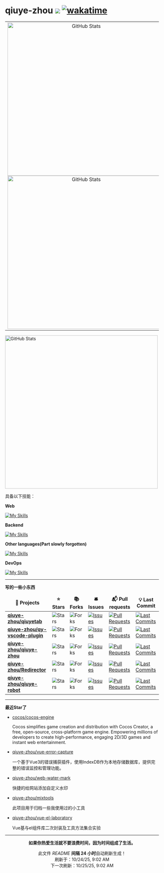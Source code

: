 # qiuye-zhou ![](https://visitor-badge.laobi.icu/badge?page_id=qiuye-zhou.readme) [![wakatime](https://wakatime.com/badge/user/9213dc96-df0d-4e66-b0bb-50f9e04e988c.svg)](https://wakatime.com/@9213dc96-df0d-4e66-b0bb-50f9e04e988c)

<table>
  <tr>
    <td align="center">
      <img width="500px" alt="GitHub Stats" src="https://github-readme-stats.vercel.app/api?username=qiuye-zhou&show_icons=true"/>
      <img width="500px" alt="GitHub Stats" src="https://github-readme-stats.vercel.app/api/top-langs/?username=qiuye-zhou&count_private=true&show_icons=true&layout=compact"/>
    </td>
    <td align="center">
      <img width="700px" alt="GitHub Stats" src="https://s21.ax1x.com/2025/08/30/pVcVrQO.png"/>
    </td>
  </tr>
</table>

<img width="500px" alt="GitHub Stats" src="https://leetcard.jacoblin.cool/qiuye-zh?theme=light&font=Rasa&site=cn"/>

具备以下技能：

**Web**

[![My Skills](https://skillicons.dev/icons?i=html,css,js,ts,vue,react,tailwind,windicss,sass,pinia,vite,rollupjs,nextjs,nuxtjs,electron,jquery,jest&perline=10)](https://skillicons.dev)

**Backend**

[![My Skills](https://skillicons.dev/icons?i=nestjs,express,nodejs,mysql,mongodb,redis&perline=10)](https://skillicons.dev)

**Other languages(Part slowly forgotten)**

[![My Skills](https://skillicons.dev/icons?i=cpp,c,python,java&perline=10)](https://skillicons.dev)

**DevOps**

[![My Skills](https://skillicons.dev/icons?i=github,vscode,visualstudio,git,gitlab,stackoverflow,pnpm,githubactions&perline=10)](https://skillicons.dev)

------------

**写的一些小东西**

<table><thead align=center><tr border: none;><td><b>🎁 Projects</b></td><td><b>⭐ Stars</b></td><td><b>📚 Forks</b></td><td><b>🛎 Issues</b></td><td><b>📬 Pull requests</b></td><td><b>💡 Last Commit</b></td></tr></thead><tbody><tr><td><a href=https://github.com/qiuye-zhou/qiuyetab><b>qiuye-zhou/qiuyetab</b></a></td><td><img alt=Stars src="https://img.shields.io/github/stars/qiuye-zhou/qiuyetab?style=flat-square&labelColor=343b41"></td><td><img alt=Forks src="https://img.shields.io/github/forks/qiuye-zhou/qiuyetab?style=flat-square&labelColor=343b41"></td><td><a href=https://github.com/qiuye-zhou/qiuyetab/issues target=_blank><img alt=Issues src="https://img.shields.io/github/issues/qiuye-zhou/qiuyetab?style=flat-square&labelColor=343b41"></a></td><td><a href=https://github.com/qiuye-zhou/qiuyetab/pulls target=_blank><img alt="Pull Requests"src="https://img.shields.io/github/issues-pr/qiuye-zhou/qiuyetab?style=flat-square&labelColor=343b41"></a></td><td><a href=https://github.com/qiuye-zhou/qiuyetab/commits target=_blank><img alt="Last Commits"src="https://img.shields.io/github/last-commit/qiuye-zhou/qiuyetab?style=flat-square&labelColor=343b41"></a></td></tr><tr><td><a href=https://github.com/qiuye-zhou/qy-vscode-plugin><b>qiuye-zhou/qy-vscode-plugin</b></a></td><td><img alt=Stars src="https://img.shields.io/github/stars/qiuye-zhou/qy-vscode-plugin?style=flat-square&labelColor=343b41"></td><td><img alt=Forks src="https://img.shields.io/github/forks/qiuye-zhou/qy-vscode-plugin?style=flat-square&labelColor=343b41"></td><td><a href=https://github.com/qiuye-zhou/qy-vscode-plugin/issues target=_blank><img alt=Issues src="https://img.shields.io/github/issues/qiuye-zhou/qy-vscode-plugin?style=flat-square&labelColor=343b41"></a></td><td><a href=https://github.com/qiuye-zhou/qy-vscode-plugin/pulls target=_blank><img alt="Pull Requests"src="https://img.shields.io/github/issues-pr/qiuye-zhou/qy-vscode-plugin?style=flat-square&labelColor=343b41"></a></td><td><a href=https://github.com/qiuye-zhou/qy-vscode-plugin/commits target=_blank><img alt="Last Commits"src="https://img.shields.io/github/last-commit/qiuye-zhou/qy-vscode-plugin?style=flat-square&labelColor=343b41"></a></td></tr><tr><td><a href=https://github.com/qiuye-zhou/qiuye-zhou><b>qiuye-zhou/qiuye-zhou</b></a></td><td><img alt=Stars src="https://img.shields.io/github/stars/qiuye-zhou/qiuye-zhou?style=flat-square&labelColor=343b41"></td><td><img alt=Forks src="https://img.shields.io/github/forks/qiuye-zhou/qiuye-zhou?style=flat-square&labelColor=343b41"></td><td><a href=https://github.com/qiuye-zhou/qiuye-zhou/issues target=_blank><img alt=Issues src="https://img.shields.io/github/issues/qiuye-zhou/qiuye-zhou?style=flat-square&labelColor=343b41"></a></td><td><a href=https://github.com/qiuye-zhou/qiuye-zhou/pulls target=_blank><img alt="Pull Requests"src="https://img.shields.io/github/issues-pr/qiuye-zhou/qiuye-zhou?style=flat-square&labelColor=343b41"></a></td><td><a href=https://github.com/qiuye-zhou/qiuye-zhou/commits target=_blank><img alt="Last Commits"src="https://img.shields.io/github/last-commit/qiuye-zhou/qiuye-zhou?style=flat-square&labelColor=343b41"></a></td></tr><tr><td><a href=https://github.com/qiuye-zhou/Redirector><b>qiuye-zhou/Redirector</b></a></td><td><img alt=Stars src="https://img.shields.io/github/stars/qiuye-zhou/Redirector?style=flat-square&labelColor=343b41"></td><td><img alt=Forks src="https://img.shields.io/github/forks/qiuye-zhou/Redirector?style=flat-square&labelColor=343b41"></td><td><a href=https://github.com/qiuye-zhou/Redirector/issues target=_blank><img alt=Issues src="https://img.shields.io/github/issues/qiuye-zhou/Redirector?style=flat-square&labelColor=343b41"></a></td><td><a href=https://github.com/qiuye-zhou/Redirector/pulls target=_blank><img alt="Pull Requests"src="https://img.shields.io/github/issues-pr/qiuye-zhou/Redirector?style=flat-square&labelColor=343b41"></a></td><td><a href=https://github.com/qiuye-zhou/Redirector/commits target=_blank><img alt="Last Commits"src="https://img.shields.io/github/last-commit/qiuye-zhou/Redirector?style=flat-square&labelColor=343b41"></a></td></tr><tr><td><a href=https://github.com/qiuye-zhou/qiuye-robot><b>qiuye-zhou/qiuye-robot</b></a></td><td><img alt=Stars src="https://img.shields.io/github/stars/qiuye-zhou/qiuye-robot?style=flat-square&labelColor=343b41"></td><td><img alt=Forks src="https://img.shields.io/github/forks/qiuye-zhou/qiuye-robot?style=flat-square&labelColor=343b41"></td><td><a href=https://github.com/qiuye-zhou/qiuye-robot/issues target=_blank><img alt=Issues src="https://img.shields.io/github/issues/qiuye-zhou/qiuye-robot?style=flat-square&labelColor=343b41"></a></td><td><a href=https://github.com/qiuye-zhou/qiuye-robot/pulls target=_blank><img alt="Pull Requests"src="https://img.shields.io/github/issues-pr/qiuye-zhou/qiuye-robot?style=flat-square&labelColor=343b41"></a></td><td><a href=https://github.com/qiuye-zhou/qiuye-robot/commits target=_blank><img alt="Last Commits"src="https://img.shields.io/github/last-commit/qiuye-zhou/qiuye-robot?style=flat-square&labelColor=343b41"></a></td></tr></tbody></table>

------------

**最近Star了**

<ul><li><a href=https://github.com/cocos/cocos-engine>cocos/cocos-engine</a><p>Cocos simplifies game creation and distribution with Cocos Creator, a free, open-source, cross-platform game engine. Empowering millions of developers to create high-performance, engaging 2D/3D games and instant web entertainment.</p></li><li><a href=https://github.com/qiuye-zhou/vue-error-capture>qiuye-zhou/vue-error-capture</a><p>一个基于Vue3的错误捕获插件，使用IndexDB作为本地存储数据库，提供完整的错误监控和管理功能。</p></li><li><a href=https://github.com/qiuye-zhou/web-water-mark>qiuye-zhou/web-water-mark</a><p>快捷的给网站添加自定义水印</p></li><li><a href=https://github.com/qiuye-zhou/mixtools>qiuye-zhou/mixtools</a><p>此项目用于归档一些我使用过的小工具</p></li><li><a href=https://github.com/qiuye-zhou/vue-el-laboratory>qiuye-zhou/vue-el-laboratory</a><p>Vue基与el组件库二次封装及工具方法集合实验</p></li></ul>

------------

<p align=center><strong>如果你热爱生活就不要浪费时间，因为时间组成了生活。</strong></p>
<p align=center>此文件 <i>README</i> <b>间隔 24 小时</b>自动刷新生成！<br>刷新于：10/24/25, 9:02 AM<br>下一次刷新：10/25/25, 9:02 AM</p>
